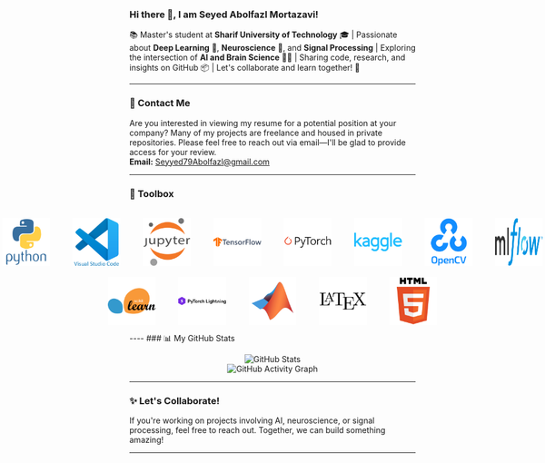### Hi there 👋, I am Seyed Abolfazl Mortazavi!

📚 Master's student at **Sharif University of Technology** 🎓 | Passionate about **Deep Learning** 🧠, **Neuroscience** 🌟, and **Signal Processing** | Exploring the intersection of **AI and Brain Science** 🤖🧫 | Sharing code, research, and insights on GitHub 📦 | Let's collaborate and learn together! 🚀<br/>

---

### 📧 Contact Me
Are you interested in viewing my resume for a potential position at your company? Many of my projects are freelance and housed in private repositories. Please feel free to reach out via email—I'll be glad to provide access for your review.<br/>
**Email:** Seyyed79Abolfazl@gmail.com<br/>

---

### 🧰 Toolbox
<br/>
<p align="center" style="display: flex; flex-wrap: wrap; justify-content: center; align-items: center; gap: 40px; max-width: 1200px; margin: 0 auto;">
<div style="display: flex; justify-content: center; align-items: center; gap: 40px; width: 100%; margin-bottom: 20px;">
<img src='https://github.com/devicons/devicon/blob/master/icons/python/python-original-wordmark.svg' alt='Python' width= 84px height=84px>
<img src='https://github.com/devicons/devicon/blob/master/icons/vscode/vscode-original-wordmark.svg' alt='VSCode' width= 84px height=84px>
<img src='https://github.com/devicons/devicon/blob/master/icons/jupyter/jupyter-original-wordmark.svg' alt='Jupyter' width= 84px height=84px>
<img src='https://github.com/devicons/devicon/blob/master/icons/tensorflow/tensorflow-original-wordmark.svg' alt='Tensorflow' width= 84px height=84px>
<img src='https://github.com/devicons/devicon/blob/master/icons/pytorch/pytorch-original-wordmark.svg' alt='Pytorch' width= 84px height=84px>
<img src='https://github.com/devicons/devicon/blob/master/icons/kaggle/kaggle-original-wordmark.svg' alt='Kaggle' width= 84px height=84px>
<img src='https://github.com/devicons/devicon/blob/master/icons/opencv/opencv-plain-wordmark.svg' alt='OpenCV' width= 84px height=84px>
<img src='https://github.com/SAMortazavi/SAMortazavi/blob/main/MLFlow.svg' alt='MLflow' width= 84px height=84px>
</div>
<div style="display: flex; justify-content: center; align-items: center; gap: 40px; width: 100%;">
<img src='https://github.com/SAMortazavi/SAMortazavi/blob/main/scikit-learn.svg' alt='Scikit-learn' width= 84px height=84px>
<img src='https://github.com/SAMortazavi/SAMortazavi/blob/main/pytorch-lightning-seeklogo.svg' alt='PyTorch Lightning' width= 84px height=84px>
<img src='https://github.com/devicons/devicon/blob/master/icons/matlab/matlab-original.svg' alt='MATLAB' width= 84px height=84px>
<img src='https://github.com/devicons/devicon/blob/master/icons/latex/latex-original.svg' alt='LaTeX' width= 84px height=84px>
<img src='https://github.com/devicons/devicon/blob/master/icons/html5/html5-original-wordmark.svg' alt='HTML5' width= 84px height=84px>
</div>
</p>
----
### 📊 My GitHub Stats

<p align="center">
  <img src="https://github-readme-stats.vercel.app/api?username=SAMortazavi&show_icons=true&theme=radical" alt="GitHub Stats">
  <br/>
  <img src="https://github-readme-activity-graph.vercel.app/graph?username=SAMortazavi&theme=github" alt="GitHub Activity Graph">
</p>

---

### ✨ Let's Collaborate!
If you're working on projects involving AI, neuroscience, or signal processing, feel free to reach out. Together, we can build something amazing!

---

<!--

